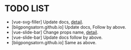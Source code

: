 # TODO LIST

- [vue-svg-filler] Update docs, [detail](https://github.com/biigpongsatorn/vue-svg-filler/issues/8).
- [biigpongsatorn.github.io] Update docs, Follow by above.
- [vue-slide-bar] Change props name, [detail](https://github.com/biigpongsatorn/vue-slide-bar/issues/23).
- [vue-slide-bar] Update docs follow by above.
- [biigpongsatorn.github.io] Same as above.
